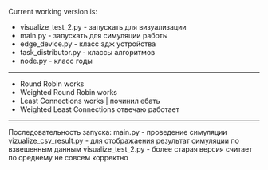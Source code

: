 Current working version is:
- visualize_test_2.py - запускать для визуализации
- main.py - запускать для симуляции работы
- edge_device.py - класс эдж устройства
- task_distributor.py - классы алгоритмов
- node.py - класс годы
---
- Round Robin works
- Weighted Round Robin works
- Least Connections works | починил ебать
- Weighted Least Connections отвечаю работает 
---
Последовательность запуска:
main.py - проведение симуляции
vizualize_csv_result.py - для отображаения результат симуляции по взвешенным данным
visualize_test_2.py - более старая версия считает по среднему не совсем корректно